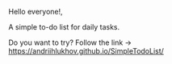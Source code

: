 Hello everyone!,

A simple to-do list for daily tasks.

Do you want to try? Follow the link -> https://andriihlukhov.github.io/SimpleTodoList/

